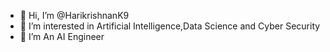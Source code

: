 - 👋 Hi, I’m @HarikrishnanK9
- 👀 I’m interested in Artificial Intelligence,Data Science and Cyber Security
- 🌱 I’m An AI Engineer

<!---
HarikrishnanK9/HarikrishnanK9 is a ✨ special ✨ repository because its `README.md` (this file) appears on your GitHub profile.
You can click the Preview link to take a look at your changes.
--->
